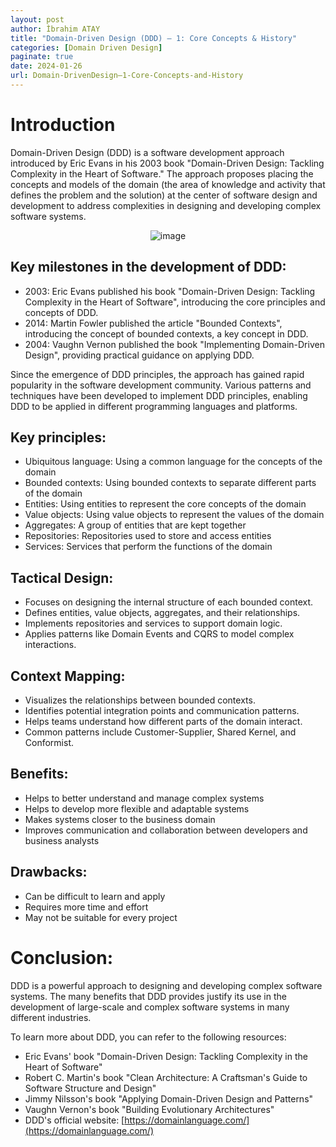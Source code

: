 ```yaml
---
layout: post
author: İbrahim ATAY
title: "Domain-Driven Design (DDD) – 1: Core Concepts & History"
categories: [Domain Driven Design]
paginate: true
date: 2024-01-26
url: Domain-DrivenDesign–1-Core-Concepts-and-History
---
```

# Introduction
Domain-Driven Design (DDD) is a software development approach introduced by Eric Evans in his 2003 book "Domain-Driven Design: Tackling Complexity in the Heart of Software." The approach proposes placing the concepts and models of the domain (the area of knowledge and activity that defines the problem and the solution) at the center of software design and development to address complexities in designing and developing complex software systems.
    <center>
     ![image](/_posts/Domain-DrivenDesign–1-Core-Concepts-and-History/images/Domain-Driven-Design.png)
    </center>
## Key milestones in the development of DDD:
- 2003: Eric Evans published his book "Domain-Driven Design: Tackling Complexity in the Heart of Software", introducing the core principles and concepts of DDD.
- 2014: Martin Fowler published the article "Bounded Contexts", introducing the concept of bounded contexts, a key concept in DDD.
- 2004: Vaughn Vernon published the book "Implementing Domain-Driven Design", providing practical guidance on applying DDD.

Since the emergence of DDD principles, the approach has gained rapid popularity in the software development community. Various patterns and techniques have been developed to implement DDD principles, enabling DDD to be applied in different programming languages and platforms.

## Key principles:
- Ubiquitous language: Using a common language for the concepts of the domain
- Bounded contexts: Using bounded contexts to separate different parts of the domain
- Entities: Using entities to represent the core concepts of the domain
- Value objects: Using value objects to represent the values of the domain
- Aggregates: A group of entities that are kept together
- Repositories: Repositories used to store and access entities
- Services: Services that perform the functions of the domain

## Tactical Design:
- Focuses on designing the internal structure of each bounded context.
- Defines entities, value objects, aggregates, and their relationships.
- Implements repositories and services to support domain logic.
- Applies patterns like Domain Events and CQRS to model complex interactions.

## Context Mapping:
- Visualizes the relationships between bounded contexts.
- Identifies potential integration points and communication patterns.
- Helps teams understand how different parts of the domain interact.
- Common patterns include Customer-Supplier, Shared Kernel, and Conformist.

## Benefits:
- Helps to better understand and manage complex systems
- Helps to develop more flexible and adaptable systems
- Makes systems closer to the business domain
- Improves communication and collaboration between developers and business analysts

## Drawbacks:
- Can be difficult to learn and apply
- Requires more time and effort
- May not be suitable for every project

# Conclusion:
DDD is a powerful approach to designing and developing complex software systems. The many benefits that DDD provides justify its use in the development of large-scale and complex software systems in many different industries.

To learn more about DDD, you can refer to the following resources:
- Eric Evans' book "Domain-Driven Design: Tackling Complexity in the Heart of Software"
- Robert C. Martin's book "Clean Architecture: A Craftsman's Guide to Software Structure and Design"
- Jimmy Nilsson's book "Applying Domain-Driven Design and Patterns"
- Vaughn Vernon's book "Building Evolutionary Architectures"
- DDD's official website: [https://domainlanguage.com/](https://domainlanguage.com/)
